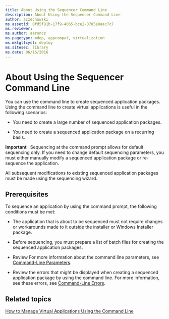 ```yaml
---
title: About Using the Sequencer Command Line
description: About Using the Sequencer Command Line
author: aczechowski
ms.assetid: 0fd5f81b-17f9-4065-bce2-8785e8aac7c7
ms.reviewer:
ms.author: aaroncz
ms.pagetype: mdop, appcompat, virtualization
ms.mktglfcycl: deploy
ms.sitesec: library
ms.date: 06/16/2016
---
```



# About Using the Sequencer Command Line


You can use the command line to create sequenced application packages. Using the command line to create virtual applications is useful in the following scenarios:

-   You need to create a large number of sequenced application packages.

-   You need to create a sequenced application package on a recurring basis.

**Important**  
Sequencing at the command prompt allows for default sequencing only. If you need to change default sequencing parameters, you must either manually modify a sequenced application package or re-sequence the application.



All subsequent modifications to existing sequenced application packages must be made using the sequencing wizard.

## Prerequisites


To sequence an application by using the command prompt, the following conditions must be met:

-   The application that is about to be sequenced must not require changes or workarounds made to it outside the installer or Windows Installer package.

-   Before sequencing, you must prepare a list of batch files for creating the sequenced application packages.

-   Review For more information about the command line parameters, see [Command-Line Parameters](command-line-parameters.md).

-   Review the errors that might be displayed when creating a sequenced application package by using the command line. For more information, see these errors, see [Command-Line Errors](command-line-errors.md).

## Related topics


[How to Manage Virtual Applications Using the Command Line](how-to-manage-virtual-applications-using-the-command-line.md)









